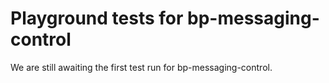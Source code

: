 # Playground tests for bp-messaging-control
We are still awaiting the first test run for bp-messaging-control.
